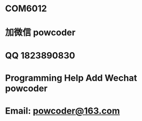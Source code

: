 # COM6012
# 加微信 powcoder

# QQ 1823890830

# Programming Help Add Wechat powcoder

# Email: powcoder@163.com

